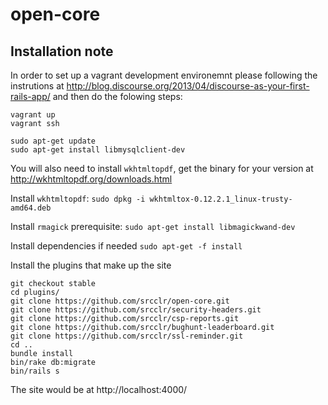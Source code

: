 # open-core

## Installation note

In order to set up a vagrant development environemnt please following the instrutions at http://blog.discourse.org/2013/04/discourse-as-your-first-rails-app/ and then do the folowing steps:

```
vagrant up
vagrant ssh

sudo apt-get update
sudo apt-get install libmysqlclient-dev
```

You will also need to install `wkhtmltopdf`, get the binary for your version at http://wkhtmltopdf.org/downloads.html

Install `wkhtmltopdf`:
`sudo dpkg -i wkhtmltox-0.12.2.1_linux-trusty-amd64.deb`

Install `rmagick` prerequisite:
`sudo apt-get install libmagickwand-dev`

Install dependencies if needed
`sudo apt-get -f install`

Install the plugins that make up the site
```
git checkout stable
cd plugins/
git clone https://github.com/srcclr/open-core.git
git clone https://github.com/srcclr/security-headers.git
git clone https://github.com/srcclr/csp-reports.git
git clone https://github.com/srcclr/bughunt-leaderboard.git
git clone https://github.com/srcclr/ssl-reminder.git
cd ..
bundle install
bin/rake db:migrate
bin/rails s
```

The site would be at http://localhost:4000/
